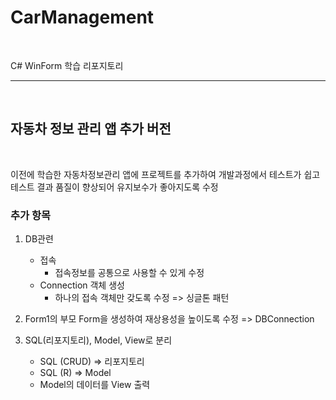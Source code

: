 # CarManagement
<br/>

C# WinForm 학습 리포지토리
<hr/>

<br/>

## 자동차 정보 관리 앱 추가 버전

<br/>

 이전에 학습한 자동차정보관리 앱에 프로젝트를 추가하여 개발과정에서 테스트가 쉽고 테스트 결과 품질이 향상되어 유지보수가 좋아지도록 수정
 
 ### 추가 항목
 
  1. DB관련
     - 접속
       - 접속정보를 공통으로 사용할 수 있게 수정
     - Connection 객체 생성
       - 하나의 접속 객체만 갖도록 수정 => 싱글톤 패턴 

  2. Form1의 부모 Form을 생성하여 재상용성을 높이도록 수정 => DBConnection

  3. SQL(리포지토리), Model, View로 분리
     - SQL (CRUD) => 리포지토리
     - SQL (R) => Model
     - Model의 데이터를 View 출력

